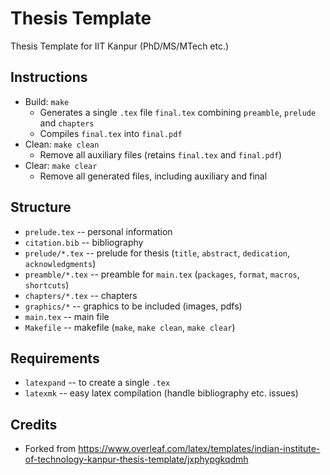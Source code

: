 # Thesis Template

Thesis Template for IIT Kanpur (PhD/MS/MTech etc.)


## Instructions

* Build: `make`
  - Generates a single `.tex` file `final.tex` combining `preamble`, `prelude` and `chapters`
  - Compiles `final.tex` into `final.pdf`
* Clean: `make clean`
  - Remove all auxiliary files (retains `final.tex` and `final.pdf`)
* Clear: `make clear`
  - Remove all generated files, including auxiliary and final

## Structure

* `prelude.tex` -- personal information 
* `citation.bib` -- bibliography
* `prelude/*.tex` -- prelude for thesis (`title`, `abstract`, `dedication`, `acknowledgments`)
* `preamble/*.tex` -- preamble for `main.tex` (`packages`, `format`, `macros`, `shortcuts`)
* `chapters/*.tex` -- chapters
* `graphics/*` -- graphics to be included (images, pdfs)
* `main.tex`  -- main file
* `Makefile` -- makefile (`make`, `make clean`, `make clear`)

## Requirements

* `latexpand` -- to create a single `.tex` 
* `latexmk` --  easy latex compilation (handle bibliography etc. issues)

## Credits

* Forked from https://www.overleaf.com/latex/templates/indian-institute-of-technology-kanpur-thesis-template/jxphypgkqdmh
